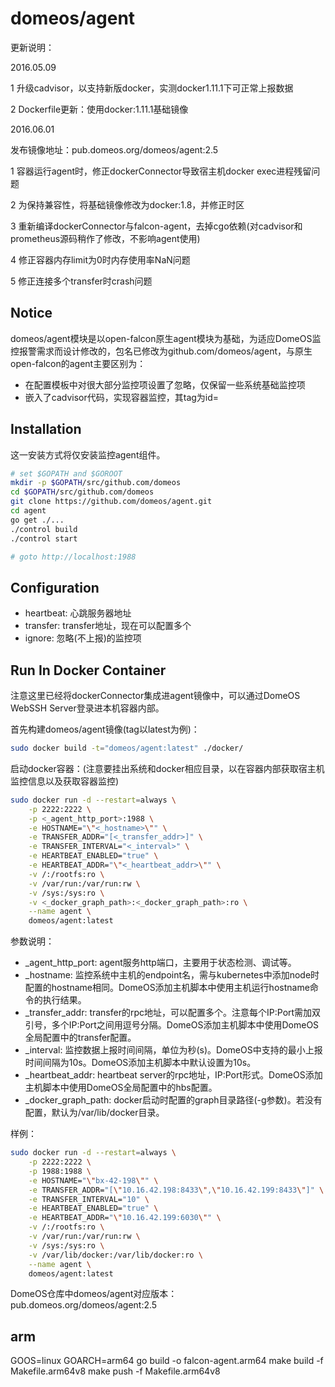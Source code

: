 domeos/agent
===

更新说明：

2016.05.09

1 升级cadvisor，以支持新版docker，实测docker1.11.1下可正常上报数据

2 Dockerfile更新：使用docker:1.11.1基础镜像

2016.06.01

发布镜像地址：pub.domeos.org/domeos/agent:2.5

1 容器运行agent时，修正dockerConnector导致宿主机docker exec进程残留问题

2 为保持兼容性，将基础镜像修改为docker:1.8，并修正时区

3 重新编译dockerConnector与falcon-agent，去掉cgo依赖(对cadvisor和prometheus源码稍作了修改，不影响agent使用)

4 修正容器内存limit为0时内存使用率NaN问题

5 修正连接多个transfer时crash问题

## Notice

domeos/agent模块是以open-falcon原生agent模块为基础，为适应DomeOS监控报警需求而设计修改的，包名已修改为github.com/domeos/agent，与原生open-falcon的agent主要区别为：

- 在配置模板中对很大部分监控项设置了忽略，仅保留一些系统基础监控项
- 嵌入了cadvisor代码，实现容器监控，其tag为id=<container long id>

## Installation

这一安装方式将仅安装监控agent组件。

```bash
# set $GOPATH and $GOROOT
mkdir -p $GOPATH/src/github.com/domeos
cd $GOPATH/src/github.com/domeos
git clone https://github.com/domeos/agent.git
cd agent
go get ./...
./control build
./control start

# goto http://localhost:1988
```

## Configuration

- heartbeat: 心跳服务器地址
- transfer: transfer地址，现在可以配置多个
- ignore: 忽略(不上报)的监控项

## Run In Docker Container

注意这里已经将dockerConnector集成进agent镜像中，可以通过DomeOS WebSSH Server登录进本机容器内部。

首先构建domeos/agent镜像(tag以latest为例)：

```bash
sudo docker build -t="domeos/agent:latest" ./docker/
```

启动docker容器：(注意要挂出系统和docker相应目录，以在容器内部获取宿主机监控信息以及获取容器监控)

```bash
sudo docker run -d --restart=always \
	-p 2222:2222 \
	-p <_agent_http_port>:1988 \
	-e HOSTNAME="\"<_hostname>\"" \
	-e TRANSFER_ADDR="[<_transfer_addr>]" \
	-e TRANSFER_INTERVAL="<_interval>" \
	-e HEARTBEAT_ENABLED="true" \
	-e HEARTBEAT_ADDR="\"<_heartbeat_addr>\"" \
	-v /:/rootfs:ro \
	-v /var/run:/var/run:rw \
	-v /sys:/sys:ro \
	-v <_docker_graph_path>:<_docker_graph_path>:ro \
	--name agent \
	domeos/agent:latest
```

参数说明：

- _agent_http_port: agent服务http端口，主要用于状态检测、调试等。
- _hostname: 监控系统中主机的endpoint名，需与kubernetes中添加node时配置的hostname相同。DomeOS添加主机脚本中使用主机运行hostname命令的执行结果。
- _transfer_addr: transfer的rpc地址，可以配置多个。注意每个IP:Port需加双引号，多个IP:Port之间用逗号分隔。DomeOS添加主机脚本中使用DomeOS全局配置中的transfer配置。
- _interval: 监控数据上报时间间隔，单位为秒(s)。DomeOS中支持的最小上报时间间隔为10s。DomeOS添加主机脚本中默认设置为10s。
- _heartbeat_addr: heartbeat server的rpc地址，IP:Port形式。DomeOS添加主机脚本中使用DomeOS全局配置中的hbs配置。
- _docker_graph_path: docker启动时配置的graph目录路径(-g参数)。若没有配置，默认为/var/lib/docker目录。

样例：

```bash
sudo docker run -d --restart=always \
	-p 2222:2222 \
	-p 1988:1988 \
	-e HOSTNAME="\"bx-42-198\"" \
	-e TRANSFER_ADDR="[\"10.16.42.198:8433\",\"10.16.42.199:8433\"]" \
	-e TRANSFER_INTERVAL="10" \
	-e HEARTBEAT_ENABLED="true" \
	-e HEARTBEAT_ADDR="\"10.16.42.199:6030\"" \
	-v /:/rootfs:ro \
	-v /var/run:/var/run:rw \
	-v /sys:/sys:ro \
	-v /var/lib/docker:/var/lib/docker:ro \
	--name agent \
	domeos/agent:latest
```


DomeOS仓库中domeos/agent对应版本： pub.domeos.org/domeos/agent:2.5

## arm
GOOS=linux GOARCH=arm64  go build -o  falcon-agent.arm64
make build -f Makefile.arm64v8
make push -f Makefile.arm64v8